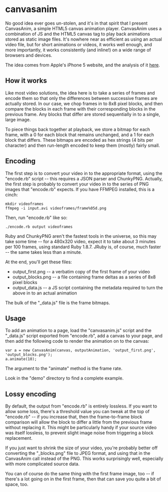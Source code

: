 canvasanim
==========

No good idea ever goes un-stolen, and it's in that spirit that I present
CanvasAnim, a simple HTML5 canvas animation player. CanvasAnim uses a 
combination of JS and the HTML5 canvas tag to play back animations stored
as static image files. It's nowhere near as efficient as using an actual
video file, but for short animations or videos, it works well enough, and
more importantly, it works consistently (and inline!) on a wide range of
browsers and devices.

The idea comes from Apple's iPhone 5 website, and the analysis of it [here](https://docs.google.com/document/pub?id=1GWTMLjqQsQS45FWwqNG9ztQTdGF48hQYpjQHR_d1WsI).

## How it works ##
Like most video solutions, the idea here is to take a series of frames and encode them so that
only the differences between successive frames are actually stored. In our case, we chop frames
in to 8x8 pixel blocks, and then compare the blocks in each frame with their corresponding blocks
in the previous frame. Any blocks that differ are stored sequentially in to a single, large image.

To piece things back together at playback, we store a bitmap for each frame, with a 0 for each
block that remains unchanged, and a 1 for each block that differs. These bitmaps are encoded as
hex strings (4 bits per character) and then run-length encoded to keep them (mostly) fairly small.

## Encoding ##

The first step is to convert your video in to the appropriate format, using the
"encode.rb" script -- this requires a JSON parser and ChunkyPNG. Actually, the first
step is probably to convert your video in to the series of PNG images that "encode.rb"
expects. If you have FFMPEG installed, this is a cinch:

    mkdir videoframes
    ffmpeg -i input.avi videoframes/frame%05d.png

Then, run "encode.rb" like so:

    ./encode.rb output videoframes

Ruby and ChunkyPNG aren't the fastest tools in the universe, so this may take some time --
for a 480x320 video, expect it to take about 3 minutes per 100 frames, using standard Ruby
1.8.7. JRuby is, of course, much faster -- the same takes less than a minute.

At the end, you'll get these files:

* output_first.png -- a verbatim copy of the first frame of your video
* output_blocks.png -- a file containing frame deltas as a series of 8x8 pixel blocks
* output_data.js -- a JS script containing the metadata required to turn the above in to an actual animation

The bulk of the "_data.js" file is the frame bitmaps. 

## Usage ##

To add an animation to a page, load the "canvasanim.js" script and the "_data.js" script
exported from "encode.rb", add a canvas to your page, and then add the following code
to render the animation on to the canvas:

    var a = new CanvasAnim(canvas, outputAnimation, 'output_first.png', 'output_blocks.png');
    a.animate(10);

The argument to the "animate" method is the frame rate.

Look in the "demo" directory to find a complete example.

## Lossy encoding ##

By default, the output from "encode.rb" is entirely lossless. If you want to allow some loss, there's a 
threshold value you can tweak at the top of "encode.rb" -- if you increase that, then the frame-to-frame block
comparison will allow the block to differ a little from the previous frame without replacing it. This
might be particularly handy if your source video was itself lossless, to prevent slight image noise from
triggering a block replacement.

If you just want to shrink the size of your video, you're probably better off converting the "_blocks.png"
file to JPEG format, and using that in the CanvasAnim call instead of the PNG. This works surprisingly well,
especially with more complicated source data.

You can of course do the same thing with the first frame image, too -- if there's a lot going on in the first
frame, then that can save you quite a bit of space, too.
